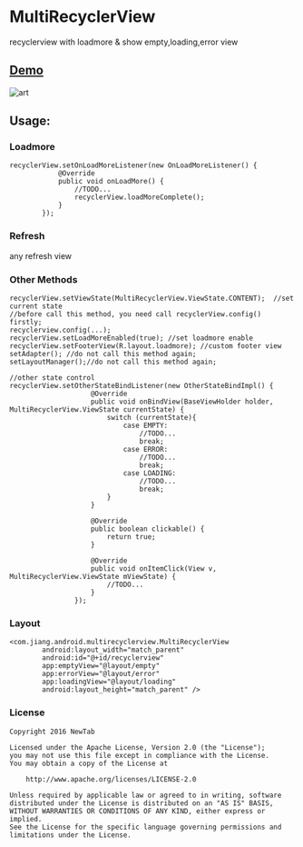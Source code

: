# MultiRecyclerView

recyclerview with loadmore & show empty,loading,error view  <br />



## [Demo](https://raw.githubusercontent.com/jiang111/MultiRecyclerView/master/demo.apk)
![art](https://raw.githubusercontent.com/jiang111/MultiRecyclerView/master/art/art.gif)

## Usage:

### Loadmore
```
recyclerView.setOnLoadMoreListener(new OnLoadMoreListener() {
            @Override
            public void onLoadMore() {
                //TODO...
                recyclerView.loadMoreComplete();
            }
        });
```

### Refresh 
any refresh view 

### Other Methods
```
recyclerView.setViewState(MultiRecyclerView.ViewState.CONTENT);  //set current state
//before call this method, you need call recyclerView.config() firstly;
recyclerview.config(...);
recyclerView.setLoadMoreEnabled(true); //set loadmore enable
recyclerView.setFooterView(R.layout.loadmore); //custom footer view 
setAdapter(); //do not call this method again;
setLayoutManager();//do not call this method again;
```
```
//other state control
recyclerView.setOtherStateBindListener(new OtherStateBindImpl() {
                    @Override
                    public void onBindView(BaseViewHolder holder, MultiRecyclerView.ViewState currentState) {
                        switch (currentState){
                            case EMPTY:
                                //TODO...
                                break;
                            case ERROR:
                                //TODO...
                                break;
                            case LOADING:
                                //TODO...
                                break;
                        }
                    }

                    @Override
                    public boolean clickable() {
                        return true;
                    }

                    @Override
                    public void onItemClick(View v, MultiRecyclerView.ViewState mViewState) {
                        //TODO...
                    }
                });
```
### Layout
```
<com.jiang.android.multirecyclerview.MultiRecyclerView
        android:layout_width="match_parent"
        android:id="@+id/recyclerview"
        app:emptyView="@layout/empty"
        app:errorView="@layout/error"
        app:loadingView="@layout/loading"
        android:layout_height="match_parent" />
```

### License

    Copyright 2016 NewTab

    Licensed under the Apache License, Version 2.0 (the "License");
    you may not use this file except in compliance with the License.
    You may obtain a copy of the License at

        http://www.apache.org/licenses/LICENSE-2.0

    Unless required by applicable law or agreed to in writing, software
    distributed under the License is distributed on an "AS IS" BASIS,
    WITHOUT WARRANTIES OR CONDITIONS OF ANY KIND, either express or implied.
    See the License for the specific language governing permissions and
    limitations under the License.
